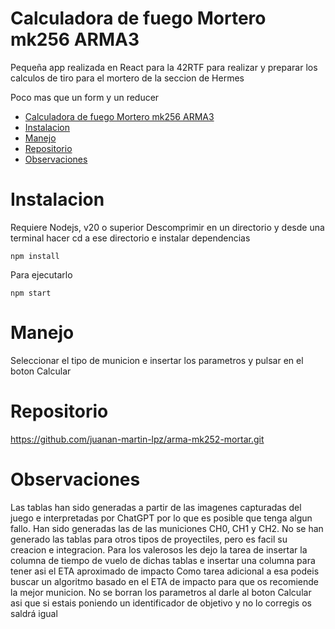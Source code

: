 

# Calculadora de fuego Mortero mk256 ARMA3

Pequeña app realizada en React para la 42RTF para realizar y preparar los calculos de tiro para el mortero de la seccion de Hermes

Poco mas que un form y un reducer

- [Calculadora de fuego Mortero mk256 ARMA3](#calculadora-de-fuego-mortero-mk256-arma3)
- [Instalacion](#instalacion)
- [Manejo](#manejo)
- [Repositorio](#repositorio)
- [Observaciones](#observaciones)


# Instalacion

Requiere Nodejs, v20 o superior
Descomprimir en un directorio y desde una terminal hacer cd a ese directorio e instalar dependencias

```
npm install
```

Para ejecutarlo

```
npm start
```

# Manejo
Seleccionar el tipo de municion e insertar los parametros y pulsar en el boton Calcular

# Repositorio
https://github.com/juanan-martin-lpz/arma-mk252-mortar.git

# Observaciones
Las tablas han sido generadas a partir de las imagenes capturadas del juego e interpretadas por ChatGPT por lo que es posible que tenga algun fallo. Han sido generadas las de las municiones CH0, CH1 y CH2.
No se han generado las tablas para otros tipos de proyectiles, pero es facil su creacion e integracion.
Para los valerosos les dejo la tarea de insertar la columna de tiempo de vuelo de dichas tablas e insertar una columna para tener asi el ETA aproximado de impacto
Como tarea adicional a esa podeis buscar un algoritmo basado en el ETA de impacto para que os recomiende la mejor municion.
No se borran los parametros al darle al boton Calcular asi que si estais poniendo un identificador de objetivo y no lo corregis os saldrá igual


